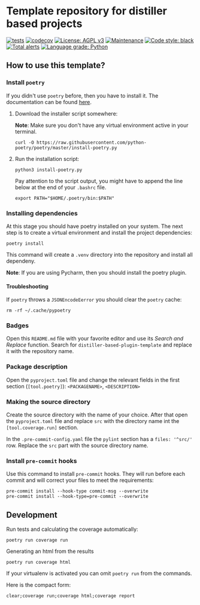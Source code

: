 # Template repository for distiller based projects

[![tests](https://github.com/montana-knowledge-management/distiller-based-plugin-template/actions/workflows/ci.yml/badge.svg)](https://github.com/robust/actions)
[![codecov](https://codecov.io/gh/montana-knowledge-management/distiller-based-plugin-template/branch/main/graph/badge.svg?token=KMYGW7NHWH)](https://codecov.io/gh/montana-knowledge-management/distiller-based-plugin-template)
[![License: AGPL v3](https://img.shields.io/badge/License-AGPL%20v3-blue.svg)](https://www.gnu.org/licenses/agpl-3.0)
[![Maintenance](https://img.shields.io/badge/Maintained%3F-yes-green.svg)](https://GitHub.com/Naereen/StrapDown.js/graphs/commit-activity)
[![Code style: black](https://img.shields.io/badge/code%20style-black-000000.svg)](https://github.com/psf/black)
[![Total alerts](https://img.shields.io/lgtm/alerts/g/montana-knowledge-management/distiller-based-plugin-template.svg?logo=lgtm&logoWidth=18)](https://lgtm.com/projects/g/montana-knowledge-management/distiller-based-plugin-template/alerts/)
[![Language grade: Python](https://img.shields.io/lgtm/grade/python/g/montana-knowledge-management/distiller-based-plugin-template.svg?logo=lgtm&logoWidth=18)](https://lgtm.com/projects/g/montana-knowledge-management/distiller-based-plugin-template/context:python)

## How to use this template?

### Install `poetry`

If you didn't use `poetry` before, then you have to install it.
The documentation can be found [here](https://python-poetry.org/docs/).

1. Download the installer script somewhere:

    **Note**: Make sure you don't have any virtual environment active in your terminal.
    ```shell
    curl -O https://raw.githubusercontent.com/python-poetry/poetry/master/install-poetry.py
    ```
2. Run the installation script:
   ```shell
   python3 install-poetry.py
   ```
   Pay attention to the script output, you might have to append the line below at the end of your `.bashrc` file.
   ```shell
   export PATH="$HOME/.poetry/bin:$PATH"
   ```

### Installing dependencies
At this stage you should have poetry installed on your system. The next step is to create a virtual environment and install
the project dependencies:
```shell
poetry install
```
This command will create a `.venv` directory into the repository and install all dependeny.

**Note**: If you are using Pycharm, then you should install the poetry plugin.

#### Troubleshooting

If `poetry` throws a `JSONEncodeEerror` you should clear the `poetry` cache:
```shell
rm -rf ~/.cache/pypoetry
```

### Badges

Open this `README.md` file with your favorite editor and use its _Search and Replace_ function.
Search for `distiller-based-plugin-template`  and replace it with the repository name.

### Package description

Open the `pyproject.toml` file and change the relevant fields in the first section (`[tool.poetry]`):
`<PACKAGENAME>`, `<DESCRIPTION>`

### Making the source directory

Create the source directory with the name of your choice. After that open the `pyproject.toml` file and
replace `src` with the directory name int the `[tool.coverage.run]` section.

In the `.pre-commit-config.yaml` file the `pylint` section has a `files: '^src/'` row. Replace
the `src` part with the source directory name.

### Install `pre-commit` hooks

Use this command to install `pre-commit` hooks. They will run before each commit and will correct your files to meet
the requirements:
```shell
pre-commit install --hook-type commit-msg --overwrite
pre-commit install --hook-type=pre-commit --overwrite
```

## Development

Run tests and calculating the coverage automatically:
   ```shell
   poetry run coverage run
   ```

   Generating an html from the results
   ```shell
   poetry run coverage html
   ```

   If your virtualenv is activated you can omit `poetry run` from the commands.

   Here is the compact form:
   ```shell
   clear;coverage run;coverage html;coverage report
   ```
